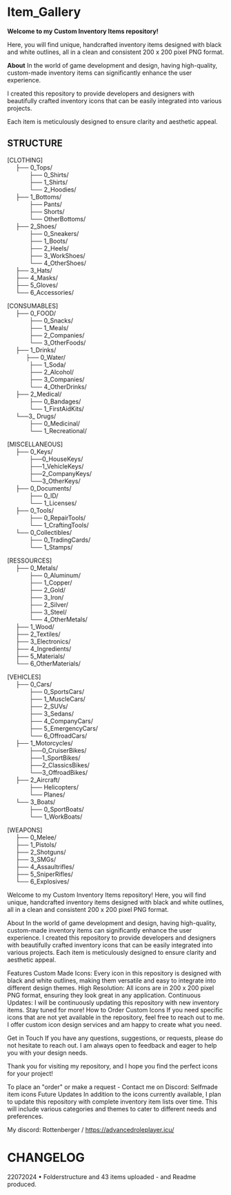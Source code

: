 # Item_Gallery
**Welcome to my Custom Inventory Items repository!** 

Here, you will find unique, handcrafted inventory items designed with black and white outlines, all in a clean and consistent 200 x 200 pixel PNG format.

**About** 
In the world of game development and design, having high-quality, custom-made inventory items can significantly enhance the user experience. 

I created this repository to provide developers and designers with beautifully crafted inventory icons that can be easily integrated into various projects. 

Each item is meticulously designed to ensure clarity and aesthetic appeal.

        
## STRUCTURE
 
[CLOTHING]   
     ├── 0_Tops/  
             ├── 0_Shirts/  
             ├── 1_Shirts/  
             └── 2_Hoodies/    
     ├── 1_Bottoms/    
             ├── Pants/    
             ├── Shorts/    
             └── OtherBottoms/    
     ├── 2_Shoes/  
             ├── 0_Sneakers/  
             ├── 1_Boots/  
             ├── 2_Heels/  
             ├── 3_WorkShoes/  
             └── 4_OtherShoes/  
     ├── 3_Hats/  
     ├── 4_Masks/  
     ├── 5_Gloves/  
     └── 6_Accessories/  

[CONSUMABLES]  
     ├── 0_FOOD/  
             ├── 0_Snacks/  
             ├── 1_Meals/  
             ├── 2_Companies/  
             └── 3_OtherFoods/  
     ├── 1_Drinks/  
             ├── 0_Water/  
             ├── 1_Soda/  
             ├── 2_Alcohol/  
             ├── 3_Companies/  
             └── 4_OtherDrinks/  
     ├── 2_Medical/  
             ├── 0_Bandages/  
             └── 1_FirstAidKits/  
     └──3_ Drugs/  
             ├── 0_Medicinal/  
             └── 1_Recreational/  

[MISCELLANEOUS]    
     ├── 0_Keys/  
             ├──0_HouseKeys/  
             ├──1_VehicleKeys/  
             ├──2_CompanyKeys/  
             └──3_OtherKeys/  
     ├── 0_Documents/  
             ├── 0_ID/  
             └── 1_Licenses/  
     ├── 0_Tools/  
             ├── 0_RepairTools/  
             └── 1_CraftingTools/  
     └── 0_Collectibles/  
             ├── 0_TradingCards/  
             └── 1_Stamps/  

[RESSOURCES]  
     ├── 0_Metals/   
             ├── 0_Aluminum/  
             ├── 1_Copper/  
             ├── 2_Gold/  
             ├── 3_Iron/  
             ├── 2_Silver/  
             ├── 3_Steel/  
             └── 4_OtherMetals/  
     ├── 1_Wood/  
     ├── 2_Textiles/  
     ├── 3_Electronics/  
     ├── 4_Ingredients/  
     ├── 5_Materials/  
     └── 6_OtherMaterials/  

[VEHICLES]  
     ├── 0_Cars/  
             ├── 0_SportsCars/  
             ├── 1_MuscleCars/  
             ├── 2_SUVs/  
             ├── 3_Sedans/  
             ├── 4_CompanyCars/  
             ├── 5_EmergencyCars/  
             └── 6_OffroadCars/  
     ├── 1_Motorcycles/  
             ├──0_CruiserBikes/  
             ├──1_SportBikes/  
             ├──2_ClassicsBikes/  
             └──3_OffroadBikes/  
     ├── 2_Aircraft/  
             ├── Helicopters/  
             └── Planes/  
     └── 3_Boats/  
             ├── 0_SportBoats/  
             └── 1_WorkBoats/  

[WEAPONS]  
     ├── 0_Melee/  
     ├── 1_Pistols/  
     ├── 2_Shotguns/  
     ├── 3_SMGs/  
     ├── 4_Assaultrifles/  
     ├── 5_SniperRifles/  
     └── 6_Explosives/  

Welcome to my Custom Inventory Items repository! Here, you will find unique, handcrafted inventory items designed with black and white outlines, all in a clean and consistent 200 x 200 pixel PNG format.

About 
In the world of game development and design, having high-quality, custom-made inventory items can significantly enhance the user experience. I created this repository to provide developers and designers with beautifully crafted inventory icons that can be easily integrated into various projects. Each item is meticulously designed to ensure clarity and aesthetic appeal.

Features Custom Made Icons: Every icon in this repository is designed with black and white outlines, making them versatile and easy to integrate into different design themes. High Resolution: All icons are in 200 x 200 pixel PNG format, ensuring they look great in any application. Continuous Updates: I will be continuously updating this repository with new inventory items. Stay tuned for more! How to Order Custom Icons If you need specific icons that are not yet available in the repository, feel free to reach out to me. I offer custom icon design services and am happy to create what you need.

Get in Touch If you have any questions, suggestions, or requests, please do not hesitate to reach out. I am always open to feedback and eager to help you with your design needs.

Thank you for visiting my repository, and I hope you find the perfect icons for your project!

To place an "order" or make a request - Contact me on Discord: 
Selfmade item icons Future Updates In addition to the icons currently available, I plan to update this repository with complete inventory item lists over time. 
This will include various categories and themes to cater to different needs and preferences.

My discord: Rottenberger / https://advancedroleplayer.icu/

# CHANGELOG
22072024 • Folderstructure and 43 items uploaded - and Readme produced.
